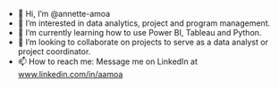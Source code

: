 - 👋 Hi, I’m @annette-amoa
- 👀 I’m interested in data analytics, project and program management.
- 🌱 I’m currently learning how to use Power BI, Tableau and Python.
- 💞️ I’m looking to collaborate on projects to serve as a data analyst or project coordinator.
- 📫 How to reach me: Message me on LinkedIn at www.linkedin.com/in/aamoa 

<!---
annette-amoa/annette-amoa is a ✨ special ✨ repository because its `README.md` (this file) appears on your GitHub profile.
You can click the Preview link to take a look at your changes.
--->
